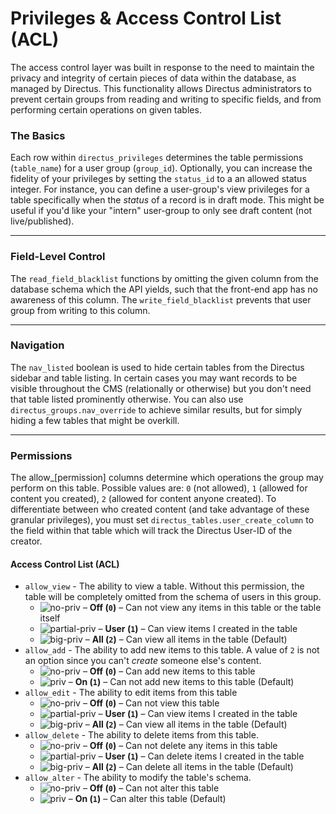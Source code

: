 # Privileges & Access Control List (ACL)

The access control layer was built in response to the need to maintain the privacy and integrity of certain pieces of data within the database, as managed by Directus. This functionality allows Directus administrators to prevent certain groups from reading and writing to specific fields, and from performing certain operations on given tables. 

### The Basics
Each row within `directus_privileges` determines the table permissions (`table_name`) for a user group (`group_id`). Optionally, you can increase the fidelity of your privileges by setting the `status_id` to a an allowed status integer. For instance, you can define a user-group's view privileges for a table specifically  when the _status_ of a record is in draft mode. This might be useful if you'd like your "intern" user-group to only see draft content (not live/published).

----------

### Field-Level Control
The `read_field_blacklist` functions by omitting the given column from the database schema which the API yields, such that the front-end app has no awareness of this column. The `write_field_blacklist` prevents that user group from writing to this column.

----------

### Navigation
The `nav_listed` boolean is used to hide certain tables from the Directus sidebar and table listing. In certain cases you may want records to be visible throughout the CMS (relationally or otherwise) but you don't need that table listed prominently otherwise. You can also use `directus_groups.nav_override` to achieve similar results, but for simply hiding a few tables that might be overkill.

----------

### Permissions
The allow_[permission] columns determine which operations the group may perform on this table. Possible values are: `0` (not allowed), `1` (allowed for content you created), `2` (allowed for content anyone created). To differentiate between who created content (and take advantage of these granular privileges), you must set `directus_tables.user_create_column` to the field within that table which will track the Directus User-ID of the creator.

#### Access Control List (ACL)
* `allow_view` - The ability to view a table. Without this permission, the table will be completely omitted from the schema of users in this group.
  * ![no-priv](http://rngr.org/assets/imgs/no-priv2.png) – **Off (`0`)** – Can not view any items in this table or the table itself
  * ![partial-priv](http://getdirectus.com/assets/imgs/docs/partial-priv.png) – **User (`1`)** – Can view items I created in the table
  * ![big-priv](http://getdirectus.com/assets/imgs/docs/big-priv.png) – **All (`2`)** – Can view all items in the table (Default)
* `allow_add` - The ability to add new items to this table. A value of `2` is not an option since you can't _create_ someone else's content.
  * ![no-priv](http://getdirectus.com/assets/imgs/docs/no-priv.png) – **Off (`0`)** – Can add new items to this table
  * ![priv](http://getdirectus.com/assets/imgs/docs/priv.png) – **On (`1`)** – Can not add new items to this table (Default)
* `allow_edit` - The ability to edit items from this table
  * ![no-priv](http://getdirectus.com/assets/imgs/docs/no-priv.png) – **Off (`0`)** – Can not view this table
  * ![partial-priv](http://getdirectus.com/assets/imgs/docs/partial-priv.png) – **User (`1`)** – Can view items I created in the table
  * ![big-priv](http://getdirectus.com/assets/imgs/docs/big-priv.png) – **All (`2`)** – Can view all items in the table (Default)
* `allow_delete` - The ability to delete items from this table. 
  * ![no-priv](http://getdirectus.com/assets/imgs/docs/no-priv.png) – **Off (`0`)** – Can not delete any items in this table
  * ![partial-priv](http://getdirectus.com/assets/imgs/docs/partial-priv.png) – **User (`1`)** – Can delete items I created in the table
  * ![big-priv](http://getdirectus.com/assets/imgs/docs/big-priv.png) – **All (`2`)** – Can delete all items in the table (Default)
* `allow_alter` - The ability to modify the table's schema.
  * ![no-priv](http://getdirectus.com/assets/imgs/docs/no-priv.png) – **Off (`0`)** – Can not alter this table
  * ![priv](http://getdirectus.com/assets/imgs/docs/priv.png) – **On (`1`)** – Can alter this table (Default)
